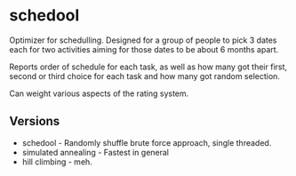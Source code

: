 # schedool

Optimizer for schedulling. Designed for a group of people to pick 3 dates each for two activities aiming for those dates to be about 6 months apart.

Reports order of schedule for each task, as well as how many got their first, second or third choice for each task and how many got random selection.

Can weight various aspects of the rating system.

## Versions

* schedool - Randomly shuffle brute force approach, single threaded.
* simulated annealing - Fastest in general
* hill climbing - meh.
